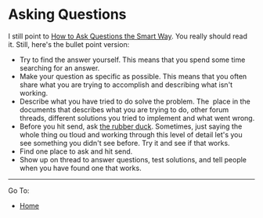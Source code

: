 # Asking Questions

I still point to [How to Ask Questions the Smart Way](http://www.catb.org/~esr/faqs/smart-questions.html). You really should read it.  Still, here's the bullet point version:

- Try to find the answer yourself. This means that you spend some time searching for an answer.
- Make your question as specific as possible. This means that you often share what you are trying to accomplish and describing what isn't working. 
- Describe what you have tried to do solve the problem. The  place in the documents that describes what you are trying to do, other forum threads, different solutions you tried to implement and what went wrong.
- Before you hit send, ask [the rubber duck](https://en.wikipedia.org/wiki/Rubber_duck_debugging). Sometimes, just saying the whole thing ou tloud and working through this level of detail let's you see something you didn't see before. Try it and see if that works.
- Find one place to ask and hit send.
- Show up on thread to answer questions, test solutions, and tell people when you have found one that works.

---
Go To:
- [Home](../README.md)
